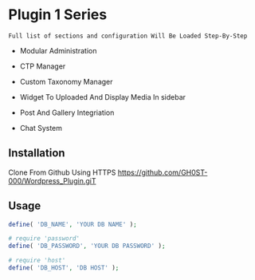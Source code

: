 # Plugin 1 Series
    
    Full list of sections and configuration Will Be Loaded Step-By-Step
* Modular Administration

* CTP Manager

* Custom Taxonomy Manager

* Widget To Uploaded And Display Media In sidebar

* Post And Gallery Integriation

* Chat System

## Installation

Clone From Github
Using HTTPS https://github.com/GH0ST-000/Wordpress_Plugin.giT

## Usage

```PHP
define( 'DB_NAME', 'YOUR DB NAME' );

# require 'password'
define( 'DB_PASSWORD', 'YOUR DB PASSWORD' );

# require 'host'
define( 'DB_HOST', 'DB HOST' );


```

